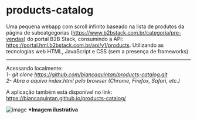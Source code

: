# products-catalog
Uma pequena webapp com scroll infinito baseado na lista de produtos da página de subcatgegorias (https://www.b2bstack.com.br/categoria/pre-vendas) do portal B2B Stack, consumindo a API: https://portal.hml.b2bstack.com.br/api/v1/products. Utilizando as tecnologias web HTML, JavaScript e CSS (sem a presença de frameworks)

<hr>

Acessando localmente:
<br>
<i>1- git clone https://github.com/biancaquintan/products-catalog.git</i>
<br>
<i>2- Abra o aquivo index.html pelo browser (Chrome, Firefox, Safari, etc.)</i>

A aplicação também está disponível no link: https://biancaquintan.github.io/products-catalog/

![image](https://user-images.githubusercontent.com/23643183/168519019-c9bc0792-f584-4edc-a9ee-69745473af2f.png)
<b>*Imagem ilustrativa</b>

